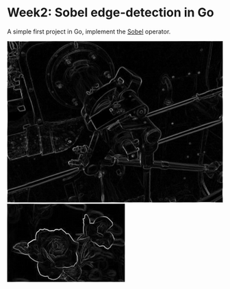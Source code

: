 # Week2: Sobel edge-detection in Go

A simple first project in Go, implement the [Sobel](https://en.wikipedia.org/wiki/Sobel_operator) operator.

![Example output](example/wiki-out.png)
![Example output](example/flower-out.png)
